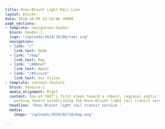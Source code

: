 ```yaml
---
title: Knox-Blount Light Rail Line
layout: blocks
date: 2018-10-09 21:24:06 +0000
page_sections:
- template: navigation-header
  block: header-1
  logo: "/uploads/2018/10/09/taet.svg"
  navigation:
  - link: "/"
    link_text: Home
  - link: "/map"
    link_text: Map
  - link: "/#About"
    link_text: About
  - link: "/#Vision"
    link_text: Our Vision
- template: content-feature
  block: feature-1
  media_alignment: Right
  content: One of TAET's first steps toward a robust, regional public transit system    is
    working toward establishing the Knox-Blount light rail transit service.
  headline: 'Knox-Blount light rail transit service '
  media:
    image: "/uploads/2019/02/18/map.png"

---
```

